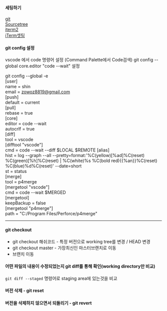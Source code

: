 
#### 세팅하기
[git](https://git-scm.com/downloads)  
[Sourcetree](https://www.sourcetreeapp.com/)  
[iterm2](https://www.iterm2.com/)  
[iTerm셋팅](https://gist.github.com/kevin-smets/8568070)

#### git config 설정
vscode 에서 code 명령어 설정 (Command Palette에서 Code검색)
git config --global core.editor "code --wait" 설정

git config --global -e    
[user]      
name = shin     
email = zowoz8819@gmail.com   
[push]    
default = current   
[pull]    
rebase = true   
[core]    
editor = code --wait    
autocrlf = true   
[diff]    
tool = vscode     
[difftool "vscode"]     
cmd = code --wait --diff $LOCAL $REMOTE
[alias]       
hist = log --graph --all --pretty=format:'%C(yellow)[%ad]%C(reset) %C(green)[%h]%C(reset) | %C(white)%s %C(bold red){{%an}}%C(reset) %C(blue)%d%C(reset)' --date=short    
st = status   
[merge]   
tool = p4merge    
[mergetool "vscode"]    
cmd = code --wait $MERGED     
[mergetool]     
keepBackup = false      
[mergetool "p4merge"]     
path = "C:/Program Files/Perforce/p4merge"    
 
---------------------------------------------------------------------     

#### git checkout
- git checkout 해쉬코드 - 특정 버전으로 working tree를 변경 / HEAD 변경  
- git checkout master - 가장최신인 마스터브랜치로 이동
- 브랜치 이동    

#### 어떤 파일의 내용이 수정되었는지 git diff를 통해 확인(working directory만 비교)   
`git diff --staged` 명령어로 staging area에 있는것을 비교   

#### 버전 삭제 - git reset

#### 버전을 삭제하지 않으면서 되돌리기 - git revert

















